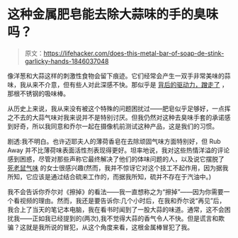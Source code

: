 # 这种金属肥皂能去除大蒜味的手的臭味吗？

> 原文：<https://lifehacker.com/does-this-metal-bar-of-soap-de-stink-garlicky-hands-1846037048>

像洋葱和大蒜这样的刺激性食物会留下痕迹。它们经常会产生一双手非常美味的蒜味，我从来不介意，但有些人对此深感不快。那似乎是 [背后的驱动力，蹭走了](https://amzn.to/3btVwy5) ，那根不锈钢的吸味棒。

从历史上来说，我从来没有被这个特殊的问题困扰过——肥皂似乎足够好，一点挥之不去的大蒜气味对我来说并不是特别讨厌。但我仍然对这种去臭味手套的承诺感到好奇，所以我同意和乔尔一起在摄像机前测试这种产品，这是我们的习惯。

剧透:我不明白。也许迈耶夫人的薄荷香皂在去除顽固气味方面特别好，但 Rub Away 并不比薄荷味表面活性剂表现得更好。坦率地说，我对这些热情洋溢的评论感到困惑，尽管对那些声称它最终解决了他们的体味问题的人，以及说它摆脱了 [死老鼠气味](https://amzn.to/39odqzy) 的女士很感兴趣(然而，我并不惊讶它对这个技工不起作用，因为据我所知，它应该是通过结合硫来工作的，而据我所知，硫并不存在于汽油中。)

我不会告诉你乔尔对《擦掉》的看法——我一直想称之为“擦掉”——因为你需要一个看视频的理由。然而，我还是要告诉你:几个小时后，在我和乔尔说“再见”后，我合上了当天的笔记本电脑，我在看书时闻到了一股大蒜的味道。通常，这不会困扰我——正如我已经提到的(两次),我不觉得大蒜的香气令人不快。但是谎言和欺骗？这就是我所说的冒犯，从这个角度来看，这根金属棒冒犯了我。
